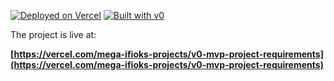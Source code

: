 
[![Deployed on Vercel](https://img.shields.io/badge/Deployed%20on-Vercel-black?style=for-the-badge&logo=vercel)](https://vercel.com/mega-ifioks-projects/v0-mvp-project-requirements)
[![Built with v0](https://img.shields.io/badge/Built%20with-v0.dev-black?style=for-the-badge)](https://v0.dev/chat/projects/R1NcbpWMGIO)



The project is live at:

**[https://vercel.com/mega-ifioks-projects/v0-mvp-project-requirements](https://vercel.com/mega-ifioks-projects/v0-mvp-project-requirements)**

